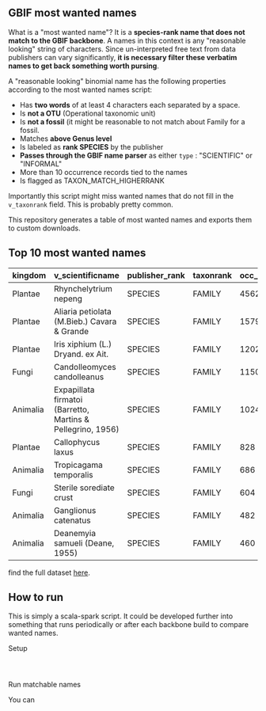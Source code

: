 ## GBIF most wanted names

What is a "most wanted name"? It is a **species-rank name that does not match to the GBIF backbone**. A names in this context is any "reasonable looking" string of characters. Since un-interpreted free text from data publishers can vary significantly, **it is necessary filter these verbatim names to get back something worth pursing**. 

A "reasonable looking" binomial name has the following properties according to the most wanted names script: 

* Has **two words** of at least 4 characters each separated by a space. 
* Is **not a OTU** (Operational taxonomic unit) 
* Is **not a fossil** (it might be reasonable to not match about Family for a fossil. 
* Matches **above Genus level**
* Is labeled as **rank SPECIES** by the publisher 
* **Passes through the GBIF name parser** as either `type` : "SCIENTIFIC" or "INFORMAL"
* More than 10 occurrence records tied to the names 
* Is flagged as TAXON_MATCH_HIGHERRANK

Importantly this script might miss wanted names that do not fill in the  `v_taxonrank` field. This is probably pretty common.

This repository generates a table of most wanted names and exports them to custom downloads. 

## Top 10 most wanted names 

| kingdom  | v_scientificname                                            | publisher_rank | taxonrank | occ_count | n_dataset | n_publisher |
| -------- | ----------------------------------------------------------- | -------------- | --------- | --------- | --------- | ----------- |
| Plantae  | Rhynchelytrium nepeng                                       | SPECIES        | FAMILY    | 4562      | 2         | 1           |
| Plantae  | Aliaria petiolata (M.Bieb.) Cavara & Grande                 | SPECIES        | FAMILY    | 1579      | 3         | 1           |
| Plantae  | Iris xiphium (L.) Dryand. ex Ait.                           | SPECIES        | FAMILY    | 1202      | 2         | 1           |
| Fungi    | Candolleomyces candolleanus                                 | SPECIES        | FAMILY    | 1150      | 1         | 1           |
| Animalia | Expapillata firmatoi (Barretto, Martins & Pellegrino, 1956) | SPECIES        | FAMILY    | 1024      | 1         | 1           |
| Plantae  | Callophycus laxus                                           | SPECIES        | FAMILY    | 828       | 5         | 5           |
| Animalia | Tropicagama temporalis                                      | SPECIES        | FAMILY    | 686       | 3         | 3           |
| Fungi    | Sterile sorediate crust                                     | SPECIES        | FAMILY    | 604       | 1         | 1           |
| Animalia | Ganglionus catenatus                                        | SPECIES        | FAMILY    | 482       | 2         | 2           |
| Animalia | Deanemyia samueli (Deane, 1955)                             | SPECIES        | FAMILY    | 460       | 1         | 1           |

find the full dataset [here](http://download.gbif.org/custom_download/jwaller/gbif_most_wanted_names.tsv).

## How to run

This is simply a scala-spark script. It could be developed further into something that runs periodically or after each backbone build to compare wanted names. 

Setup 

```shell



```

Run matchable names 

You can 

```scala 


```











